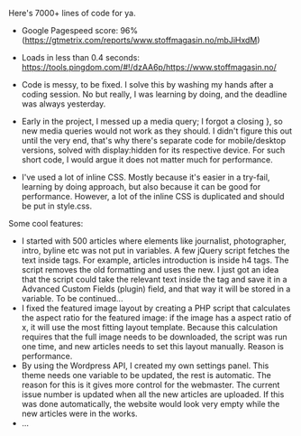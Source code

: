 Here's 7000+ lines of code for ya.

- Google Pagespeed score: 96% (https://gtmetrix.com/reports/www.stoffmagasin.no/mbJiHxdM)
- Loads in less than 0.4 seconds: https://tools.pingdom.com/#!/dzAA6p/https://www.stoffmagasin.no/

- Code is messy, to be fixed. I solve this by washing my hands after a coding session. No but really, I was learning by doing, and the deadline was always yesterday.
- Early in the project, I messed up a media query; I forgot a closing }, so new media queries would not work as they should. I didn't figure this out until the very end, that's why there's separate code for mobile/desktop versions, solved with display:hidden for its respective device. For such short code, I would argue it does not matter much for performance.
- I've used a lot of inline CSS. Mostly because it's easier in a try-fail, learning by doing approach, but also because it can be good for performance. However, a lot of the inline CSS is duplicated and should be put in style.css.

Some cool features:
- I started with 500 articles where elements like journalist, photographer, intro, byline etc was not put in variables. A few jQuery script fetches the text inside tags. For example, articles introduction is inside h4 tags. The script removes the old formatting and uses the new. I just got an idea that the script could take the relevant text inside the tag and save it in a Advanced Custom Fields (plugin) field, and that way it will be stored in a variable. To be continued...
- I fixed the featured image layout by creating a PHP script that calculates the aspect ratio for the featured image: if the image has a aspect ratio of x, it will use the most fitting layout template. Because this calculation requires that the full image needs to be downloaded, the script was run one time, and new articles needs to set this layout manually. Reason is performance.
- By using the Wordpress API, I created my own settings panel. This theme needs one variable to be updated, the rest is automatic. The reason for this is it gives more control for the webmaster. The current issue number is updated when all the new articles are uploaded. If this was done automatically, the website would look very empty while the new articles were in the works.
- ...
